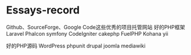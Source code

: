 Essays-record
=============
Github、SourceForge、Google Code这些优秀的项目托管网站
好的PHP框架
Laravel
Phalcon
symfony
CodeIgniter
cakephp
FuelPHP
Kohana
yii

好的PHP源码
WordPress
phpunit
drupal
joomla
mediawiki
